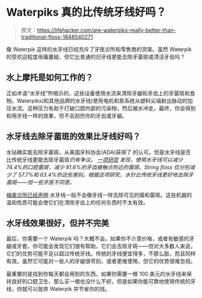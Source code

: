 # Waterpiks 真的比传统牙线好吗？

> 原文：<https://lifehacker.com/are-waterpiks-really-better-than-traditional-floss-1848540271>

像 Waterpik 这样的水牙线已经充斥了牙医诊所和零售商的货架。虽然 Waterpik 的受欢迎程度毋庸置疑，但它比普通的旧牙线更能去除牙菌斑或清洁牙齿吗？



## 水上摩托是如何工作的？

正如术语“水牙线”所暗示的，这些设备使用水流来清除牙龈和牙齿上的牙菌斑和食物。Waterpiks(和其他品牌的水牙线)使用电机和泵系统从塑料尖端射出脉动的加压水流。这种压力有助于打破口腔内部的污染物，然后被水冲走。最终，你会得到和用牙线一样的效果，但不会刮伤你的牙齿或牙龈。

## 水牙线去除牙菌斑的效果比牙线好吗？

水钻确实能去除牙菌斑，从美国牙科协会(ADA)获得了 的认可。但是水牙线是否比传统牙线更能去除牙菌斑*仍有争议。 [一项研究](https://pubmed.ncbi.nlm.nih.gov/24282867/) 发现，使用水牙线可以减少 74.4%的口腔菌斑，减少 81.6%的牙齿接触点附近的菌斑。String floss 仅分别减少了 57.7%和 63.4%的这些类别。根据这项研究，水针比传统牙线更好地去除牙菌斑——但一些牙医不同意。*

[梅奥诊所已经声明](https://www.mayoclinic.org/healthy-lifestyle/adult-health/expert-answers/dental-floss/faq-20058112#:~:text=A%20water%20pick%20can%20help,bacteria%20even%20below%20the%20gumline) 水牙线一般不会像牙线一样去除可见的膜和菌斑。这些机器的温和性质可能会使它们在清除牙齿上的任何东西时不太有效。

## 水牙线效果很好，但并不完美

最后，你需要一个 Waterpik 吗？大概不会。如果你不介意价格，或者有敏感的牙龈或牙套，你可能会发现它们很有帮助，它们会去除牙斑——但对大多数人来说，它们的优势可能不足以超过传统牙线。传统的牙线便宜得多，不那么脏，而且同样有效。虽然它可能对一些人的牙龈很苛刻，或者更难使用，但它的优势很难忽视。

最重要的是找到你每天都会用到的东西。如果你需要一根 100 美元的水牙线来保持良好的口腔卫生，那么买一根也没什么不好。但是如果你能可靠地使用传统的牙线，你就可以放弃 Waterpik 并节省你的钱。